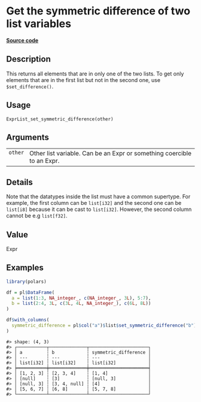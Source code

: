 
# Get the symmetric difference of two list variables

[**Source code**](https://github.com/pola-rs/r-polars/tree/main/R/expr__list.R#L552)

## Description

This returns all elements that are in only one of the two lists. To get
only elements that are in the first list but not in the second one, use
<code>$set_difference()</code>.

## Usage

<pre><code class='language-R'>ExprList_set_symmetric_difference(other)
</code></pre>

## Arguments

<table>
<tr>
<td style="white-space: nowrap; font-family: monospace; vertical-align: top">
<code id="ExprList_set_symmetric_difference_:_other">other</code>
</td>
<td>
Other list variable. Can be an Expr or something coercible to an Expr.
</td>
</tr>
</table>

## Details

Note that the datatypes inside the list must have a common supertype.
For example, the first column can be <code>list\[i32\]</code> and the
second one can be <code>list\[i8\]</code> because it can be cast to
<code>list\[i32\]</code>. However, the second column cannot be e.g
<code>list\[f32\]</code>.

## Value

Expr

## Examples

``` r
library(polars)

df = pl$DataFrame(
  a = list(1:3, NA_integer_, c(NA_integer_, 3L), 5:7),
  b = list(2:4, 3L, c(3L, 4L, NA_integer_), c(6L, 8L))
)

df$with_columns(
  symmetric_difference = pl$col("a")$list$set_symmetric_difference("b")
)
```

    #> shape: (4, 3)
    #> ┌───────────┬──────────────┬──────────────────────┐
    #> │ a         ┆ b            ┆ symmetric_difference │
    #> │ ---       ┆ ---          ┆ ---                  │
    #> │ list[i32] ┆ list[i32]    ┆ list[i32]            │
    #> ╞═══════════╪══════════════╪══════════════════════╡
    #> │ [1, 2, 3] ┆ [2, 3, 4]    ┆ [1, 4]               │
    #> │ [null]    ┆ [3]          ┆ [null, 3]            │
    #> │ [null, 3] ┆ [3, 4, null] ┆ [4]                  │
    #> │ [5, 6, 7] ┆ [6, 8]       ┆ [5, 7, 8]            │
    #> └───────────┴──────────────┴──────────────────────┘
